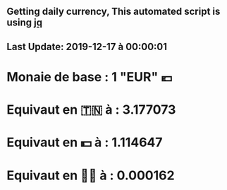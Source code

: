 ## Getting daily currency, This automated script is using [jq](https://stedolan.github.io/jq/)
## Last Update:  2019-12-17 à 00:00:01
 # Monaie de base : 1 "EUR" 💶 
 # Equivaut en 🇹🇳 à :  3.177073 
 # Equivaut en 💵 à : 1.114647
 # Equivaut en 🐱‍💻 à :  0.000162
